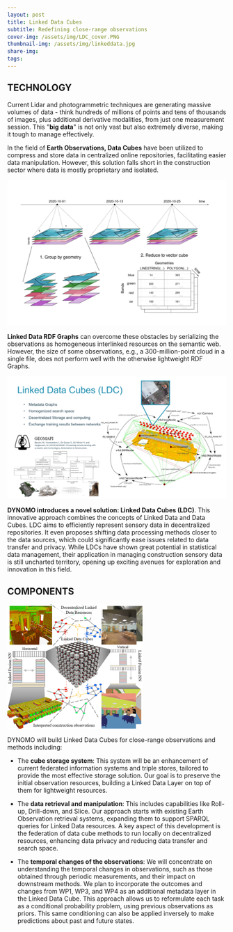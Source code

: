 ```yaml
---
layout: post
title: Linked Data Cubes
subtitle: Redefining close-range observations
cover-img: /assets/img/LDC_cover.PNG
thumbnail-img: /assets/img/linkeddata.jpg
share-img: 
tags:
---
```


## TECHNOLOGY

 Current Lidar and photogrammetric techniques are generating massive volumes of data - think hundreds of millions of points and tens of thousands of images, plus additional derivative modalities, from just one measurement session. This "**big data**" is not only vast but also extremely diverse, making it tough to manage effectively.

In the field of **Earth Observations, Data Cubes** have been utilized to compress and store data in centralized online repositories, facilitating easier data manipulation. However, this solution falls short in the construction sector where data is mostly proprietary and isolated.

![Segmentation](../assets/img/data_cubes.PNG)


**Linked Data RDF Graphs** can overcome these obstacles by serializing the observations as homogeneous interlinked resources on the semantic web. However, the size of some observations, e.g., a 300-million-point cloud in a single file, does not perform well with the otherwise lightweight RDF Graphs.

![Segmentation](../assets/img/LDC_2.PNG)


**DYNOMO introduces a novel solution: Linked Data Cubes (LDC)**. This innovative approach combines the concepts of Linked Data and Data Cubes. LDC aims to efficiently represent sensory data in decentralized repositories. It even proposes shifting data processing methods closer to the data sources, which could significantly ease issues related to data transfer and privacy. While LDCs have shown great potential in statistical data management, their application in managing construction sensory data is still uncharted territory, opening up exciting avenues for exploration and innovation in this field.

## COMPONENTS

![Segmentation](../assets/img/LDC_3.PNG)

DYNOMO will build Linked Data Cubes for close-range observations and methods including:

 - The **cube storage system**: This system will be an enhancement of current federated information systems and triple stores, tailored to provide the most effective storage solution. Our goal is to preserve the initial observation resources, building a Linked Data Layer on top of them for lightweight resources. 

 - The **data retrieval and manipulation**: This includes capabilities like Roll-up, Drill-down, and Slice. Our approach starts with existing Earth Observation retrieval systems, expanding them to support SPARQL queries for Linked Data resources. A key aspect of this development is the federation of data cube methods to run locally on decentralized resources, enhancing data privacy and reducing data transfer and search space. 

 - The **temporal changes of the observations**: We will concentrate on understanding the temporal changes in observations, such as those obtained through periodic measurements, and their impact on downstream methods. We plan to incorporate the outcomes and changes from WP1, WP3, and WP4 as an additional metadata layer in the Linked Data Cube. This approach allows us to reformulate each task as a conditional probability problem, using previous observations as priors. This same conditioning can also be applied inversely to make predictions about past and future states.